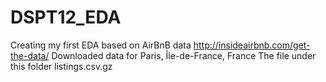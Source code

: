 # DSPT12_EDA
Creating my first EDA based on AirBnB data
http://insideairbnb.com/get-the-data/
Downloaded data for Paris, Île-de-France, France
The file under this folder 	listings.csv.gz
